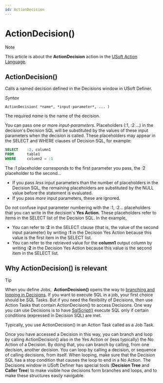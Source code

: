 ```yaml
---
id: ActionDecision
---
```


# ActionDecision()



> [!NOTE]
> This article is about the **ActionDecision** action in the [USoft Action Language](/docs/Task_flow/Action_Language_reference/USoft_Action_Language.md).

## **ActionDecision()**

Calls a named decision defined in the Decisions window in USoft Definer.

*Syntax*

```
ActionDecision( *name*, *input-parameter*, ... )
```

The required *name* is the name of the decision.

You can pass one or more *input-parameters.* Placeholders (:1, :2 ...) in the decision's Decision SQL will be substituted by the values of these input parameters when the decision is called. These placeholders may appear in the SELECT and WHERE clauses of Decision SQL, for example:

```sql
SELECT    :2, column1
FROM      table1
WHERE     column2 = :1
```

The :1 placeholder corresponds to the first parameter you pass, the :2 placeholder to the second...

- If you pass *less* input parameters than the number of placeholders in the Decision SQL, the remaining placeholders are substituted by the NULL value before the statement is evaluated.
- If you pass *more* input parameters, these are ignored.

Do not confuse input parameter numbering with the :1, :2... placeholders that you can write in the decision's **Yes Action**. These placeholders refer to items in the SELECT list of the Decision SQL. In the example,

- You can refer to **:2** in the SELECT clause (that is, the value of the second input parameter) by writing **:1** in the Decision Yes Action because this value is the first item in the SELECT list.
- You can refer to the retrieved value for the **column1** output column by writing **:2** in the Decision Yes Action because this value is the second item in the SELECT list.

## Why ActionDecision() is relevant

> [!TIP]
> When you define Jobs,  **ActionDecision()** opens the way to [branching and looping in Decisions](/docs/Task_flow/Decisions/Decision_branching_and_looping.md).
> If you want to execute SQL in a job, your first choice should be SQL Tasks. But if you need the flexibility of Decisions, then use Action Tasks that contain ActionDecision() to access Decisions. One way you can use Decisions is to have [SqlScript()]() execute SQL only if certain conditions (expressed in Decision SQL) are met.

Typically, you use ActionDecision() in an Action Task called as a Job Task.

Once you have accessed a Decision in this way, you can branch and loop by calling ActionDecision() also in the Yes Action or (less typically) the No Action of a Decision. By doing that, you can branch by calling, from one decision, another decision. You can loop by calling a decision, or sequence of calling decisions, from itself. When looping, make sure that the Decision SQL has a stop condition that causes the loop to end in a No Action. The Decisions window in USoft Definer has special tools (**Decision Tree** and **Caller Tree**) to make visible how decisions form branches and loops, and to make these structures easily navigable.